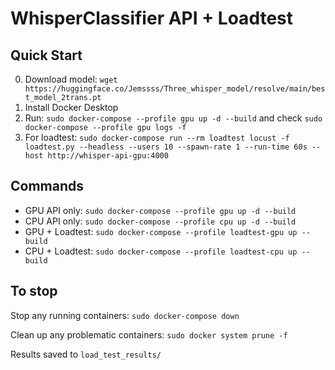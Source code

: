 # WhisperClassifier API + Loadtest

## Quick Start

0. Download model: `wget https://huggingface.co/Jemssss/Three_whisper_model/resolve/main/best_model_2trans.pt`
1. Install Docker Desktop
2. Run: `sudo docker-compose --profile gpu up -d --build` and check `sudo docker-compose --profile gpu logs -f`
3. For loadtest: `sudo docker-compose run --rm loadtest locust -f loadtest.py --headless --users 10 --spawn-rate 1 --run-time 60s --host http://whisper-api-gpu:4000`


## Commands
- GPU API only: `sudo docker-compose --profile gpu up -d --build`
- CPU API only: `sudo docker-compose --profile cpu up -d --build`
- GPU + Loadtest: `sudo docker-compose --profile loadtest-gpu up --build`
- CPU + Loadtest: `sudo docker-compose --profile loadtest-cpu up --build`

## To stop
Stop any running containers: `sudo docker-compose down`

Clean up any problematic containers: `sudo docker system prune -f`

Results saved to `load_test_results/`